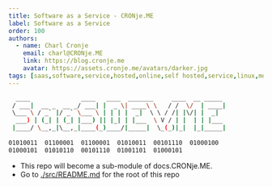 ```yaml
---
title: Software as a Service - CRONje.ME
label: Software as a Service
order: 100
authors:
  - name: Charl Cronje
    email: charl@CRONje.ME
    link: https://blog.cronje.me
    avatar: https://assets.cronje.me/avatars/darker.jpg
tags: [saas,software,service,hosted,online,self hosted,service,linux,monthly,yearly,subscriptions]
---
```


```sh
  ____              ____   ____  _______     ____  __ _____ 
 / ___|  __ _  __ _/ ___| |  _ \| ____\ \   / /  \/  | ____|
 \___ \ / _` |/ _` \___ \ | | | |  _|  \ \ / /| |\/| |  _|  
  ___) | (_| | (_| |___) || |_| | |___  \ V / | |  | | |___ 
 |____/ \__,_|\__,_|____(_)____/|_____|  \_(_)|_|  |_|_____|
                                                            
01010011  01100001  01100001  01010011  00101110  01000100 
01000101  01010110  00101110  01001101  01000101 
```

- This repo will become a sub-module of docs.CRONje.ME.
- Go to [./src/README.md](./src/README.md) for the root of this repo